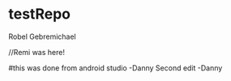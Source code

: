 # testRepo

Robel Gebremichael
 

//Remi was here!

#this was done from android studio -Danny
Second edit -Danny